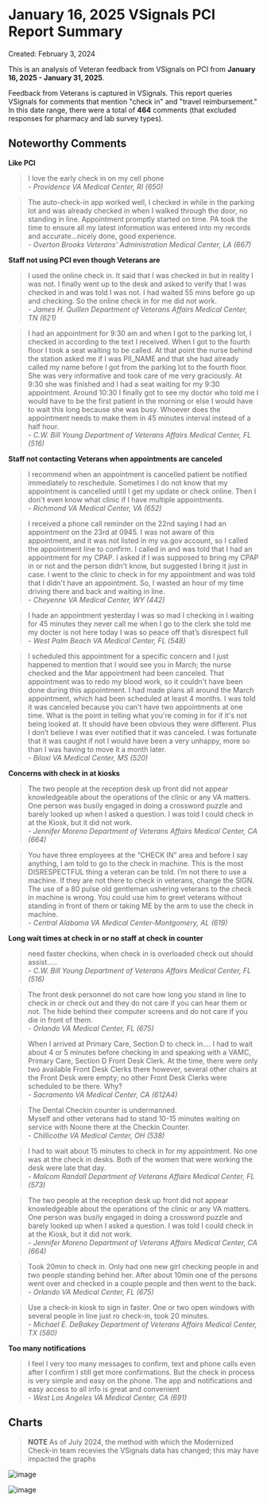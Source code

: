 # January 16, 2025 VSignals PCI Report Summary

Created: February 3, 2024

This is an analysis of Veteran feedback from VSignals on PCI from **January 16, 2025 - January 31, 2025**. 

Feedback from Veterans is captured in VSignals. This report queries VSignals for comments that mention "check in" and "travel reimbursement." In this date range, there were a total of **464** comments (that excluded responses for pharmacy and lab survey types). 

## Noteworthy Comments

**Like PCI**


> I love the early check in on my cell phone<br>
*- Providence VA Medical Center, RI (650)*


> The auto-check-in app worked well, I checked in while in the parking lot and was already checked in when I walked through the door, no standing in line. Appointment promptly started on time. PA took the time to ensure all my latest information was entered into my records and accurate...nicely done, good experience.<br>
*- Overton Brooks Veterans' Administration Medical Center, LA (667)*




**Staff not using PCI even though Veterans are**


> I used the online check in. It said that I was checked in but in reality I was not. I finally went up to the desk and asked to verify that I was checked in and was told I was not. I had waited 55 mins before go up and checking. So the online check in for me did not work.<br>
*- James H. Quillen Department of Veterans Affairs Medical Center, TN (621)*


> I had an appointment for 9:30 am and when I got to the parking lot, I checked in according to the text I received. When I got to the fourth floor I took a seat waiting to be called. At that point the nurse behind the station asked me if I was PII_NAME and that she had already called my name before I got from the parking lot to the fourth floor. She was very informative and took care of me very graciously. At 9:30 she was finished and I had a seat waiting for my 9:30 appointment. Around 10:30 I finally got to see my doctor who told me I would have to be the first patient in the morning or else I would have to wait this long because she was busy. Whoever does the appointment needs to make them in 45 minutes interval instead of a half hour.<br>
*- C.W. Bill Young Department of Veterans Affairs Medical Center, FL (516)*




**Staff not contacting Veterans when appointments are canceled**


> I recommend when an appointment is cancelled patient be notified immediately to reschedule. Sometimes I do not know that my appointment is cancelled until I get my update or check online.  Then I don't even know what clinic if I have multiple appointments.<br>
*- Richmond VA Medical Center, VA (652)*


> I received a phone call reminder on the 22nd saying I had an appointment on the 23rd at 0945. I was not aware of this appointment, and it was not listed in my va.gov account, so I called the appointment line to confirm. I called in and was told that I had an appointment for my CPAP. I asked if I was supposed to bring my CPAP in or not and the person didn't know, but suggested I bring it just in case. I went to the clinic to check in for my appointment and was told that I didn't have an appointment. So, I wasted an hour of my time driving there and back and waiting in line.<br>
*- Cheyenne VA Medical Center, WY (442)*


> I hade an appointment yesterday I was so mad I checking in I waiting for 45 minutes they never call me when I go to the clerk she told me my docter is not here today I was so peace off that’s disrespect full<br>
*- West Palm Beach VA Medical Center, FL (548)*


> I scheduled this appointment for a specific concern and I just happened to mention that I would see you in March; the nurse checked and the Mar appointment had been canceled. That appointment was to redo my blood work, so it couldn't have been done during this appointment.  I had made plans all around the March appointment, which had been scheduled at least 4 months. I was told it was canceled because you can't have two appointments at one time. What is the point in telling what you're coming in for if it's not being looked at. It should have been obvious they were different. Plus I don’t believe I was ever notified that it was canceled. I was fortunate that it was caught if not I would  have been a very unhappy, more so than I was having to move it a month later.<br>
*- Biloxi VA Medical Center, MS (520)*




**Concerns with check in at kiosks**


> The two people at the reception desk up front did not appear knowledgeable about the operations of the clinic or any VA matters. One person was busily engaged in doing a crossword puzzle and barely looked up when I asked a question. I was told I could check in at the Kiosk, but it did not work.<br>
*- Jennifer Moreno Department of Veterans Affairs Medical Center, CA (664)*


> You have three employees at the “CHECK IN” area and before I say anything, I am told to go to the check in machine. This is the most DISRESPECTFUL thing a veteran can be told. I’m not there to use a machine. If they are not there to check in veterans, change the SIGN. 
The use of a 80 pulse old gentleman ushering veterans to the check in machine is wrong. You could use him to greet veterans without standing in front of them or taking ME by the arm to use the check in machine.<br>
*- Central Alabama VA Medical Center-Montgomery, AL (619)*




**Long wait times at check in or no staff at check in counter**


> need faster checkins, when check in is overloaded check out should assist.....<br>
*- C.W. Bill Young Department of Veterans Affairs Medical Center, FL (516)*


> The front desk personnel do not care how long you stand in line to check in or check out and they do not care if you can hear them or not. The hide behind their computer screens and do not care if you die in front of them.<br>
*- Orlando VA Medical Center, FL (675)*


> When I arrived at Primary Care, Section D to check in....
I had to wait about 4 or 5 minutes before checking in and speaking with a VAMC, Primary Care, Section D Front Desk Clerk. At the time, there were only two available Front Desk Clerks there however, several other chairs at the Front Desk were empty; no other Front Desk Clerks were scheduled to be there.  Why?<br>
*- Sacramento VA Medical Center, CA (612A4)*


> The Dental Checkin counter is undermanned.  
Myself and other veterans had to stand 10-15 minutes waiting on service with Noone there at the Checkin Counter.<br>
*- Chillicothe VA Medical Center, OH (538)*


> I had to wait about 15 minutes to check in for my appointment. No one was at the check in desks. Both of the women that were working the desk were late that day.<br>
*- Malcom Randall Department of Veterans Affairs Medical Center, FL (573)*


> The two people at the reception desk up front did not appear knowledgeable about the operations of the clinic or any VA matters. One person was busily engaged in doing a crossword puzzle and barely looked up when I asked a question. I was told I could check in at the Kiosk, but it did not work.<br>
*- Jennifer Moreno Department of Veterans Affairs Medical Center, CA (664)*


> Took 20min to check in. Only had one new girl checking people in and two people standing behind her. After about 10min one of the persons went over and checked in a couple people and then went to the back.<br>
*- Orlando VA Medical Center, FL (675)*


> Use a check-in kiosk to sign in faster. One or two open windows with several people in line just ro check-in, took 20 minutes.<br>
*- Michael E. DeBakey Department of Veterans Affairs Medical Center, TX (580)*




**Too many notifications**


> I feel I very too many messages to confirm, text and phone calls even after I confirm I still get more confirmations. But the check in process is very simple and easy on the phone. The app and notifications and easy access to all info is great and convenient<br>
*- West Los Angeles VA Medical Center, CA (691)*






## Charts

> **NOTE** As of July 2024, the method with which the Modernized Check-in team recevies the VSignals data has changed; this may have impacted the graphs

![image](https://github.com/user-attachments/assets/d6909fd8-eac6-4053-bae8-2f8872752c75)

![image](https://github.com/user-attachments/assets/ec649068-f2c4-4688-bf07-49238993f124)

